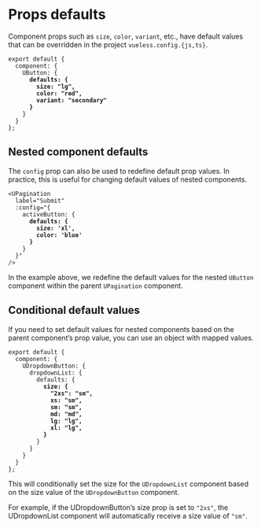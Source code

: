 # Props defaults

Component props such as `size`, `color`, `variant`, etc., have default values that can be overridden in the project `vueless.config.{js,ts}`.

<pre class="language-js" data-title="vueless.config.{js,ts}"><code class="lang-js">export default {
  component: {
    UButton: {
<strong>      defaults: {
</strong><strong>        size: "lg",
</strong><strong>        color: "red",
</strong><strong>        variant: "secondary"
</strong><strong>      }
</strong>    }
  }
};
</code></pre>

## Nested component defaults

The `config` prop can also be used to redefine default prop values. In practice, this is useful for changing default values of nested components.

<pre class="language-html"><code class="lang-html">&#x3C;UPagination 
  label="Submit" 
  :config="{ 
    activeButton: {
<strong>      defaults: { 
</strong><strong>        size: 'xl', 
</strong><strong>        color: 'blue'
</strong><strong>      } 
</strong>    }
  }"
/>
</code></pre>

In the example above, we redefine the default values for the nested `UButton` component within the parent `UPagination` component.

## Conditional default values

If you need to set default values for nested components based on the parent component’s prop value, you can use an object with mapped values.

<pre class="language-js" data-title="vueless.config.{js,ts}"><code class="lang-js">export default {
  component: {
    UDropdownButton: {
      dropdownList: {
        defaults: {
<strong>          size: {
</strong><strong>            "2xs": "sm",
</strong><strong>            xs: "sm",
</strong><strong>            sm: "sm",
</strong><strong>            md: "md",
</strong><strong>            lg: "lg",
</strong><strong>            xl: "lg",
</strong><strong>          }
</strong>        }
      }
    }
  }
};
</code></pre>

This will conditionally set the size for the `UDropdownList` component based on the size value of the `UDropdownButton` component.&#x20;

For example, if the UDropdownButton’s size prop is set to `"2xs"`, the UDropdownList component will automatically receive a size value of `"sm"`.
